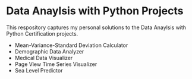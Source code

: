 # Data Anaylsis with Python Projects

This respository captures my personal solutions to the Data Anaylsis with Python Certification projects.

* Mean-Variance-Standard Deviation Calculator
* Demographic Data Analyzer
* Medical Data Visualizer
* Page View Time Series Visualizer
* Sea Level Predictor
